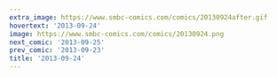 ```yaml
---
extra_image: https://www.smbc-comics.com/comics/20130924after.gif
hovertext: '2013-09-24'
image: https://www.smbc-comics.com/comics/20130924.png
next_comic: '2013-09-25'
prev_comic: '2013-09-23'
title: '2013-09-24'
---
```


